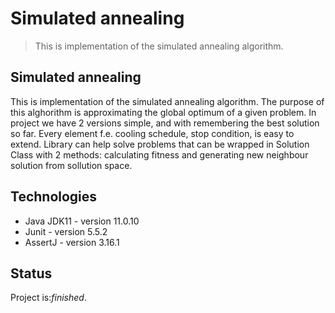 # Simulated annealing
> This is implementation of the simulated annealing algorithm.

## Simulated annealing
This is implementation of the simulated annealing algorithm. The purpose of this alghorithm is approximating the global optimum of a given problem.
In project we have 2 versions simple, and with remembering the best solution so far. Every element f.e. cooling schedule, stop condition, is easy to extend.
Library can help solve problems that can be wrapped in Solution Class with 2 methods: calculating fitness and generating new neighbour solution from sollution space.

## Technologies
* Java JDK11 - version 11.0.10
* Junit - version 5.5.2
* AssertJ - version 3.16.1

## Status
Project is:_finished_.
